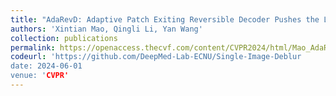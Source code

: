 ```yaml
---
title: "AdaRevD: Adaptive Patch Exiting Reversible Decoder Pushes the Limit of Image Deblurring"
authors: 'Xintian Mao, Qingli Li, Yan Wang'
collection: publications
permalink: https://openaccess.thecvf.com/content/CVPR2024/html/Mao_AdaRevD_Adaptive_Patch_Exiting_Reversible_Decoder_Pushes_the_Limit_of_CVPR_2024_paper.html'
codeurl: 'https://github.com/DeepMed-Lab-ECNU/Single-Image-Deblur
date: 2024-06-01
venue: 'CVPR'
---
```

